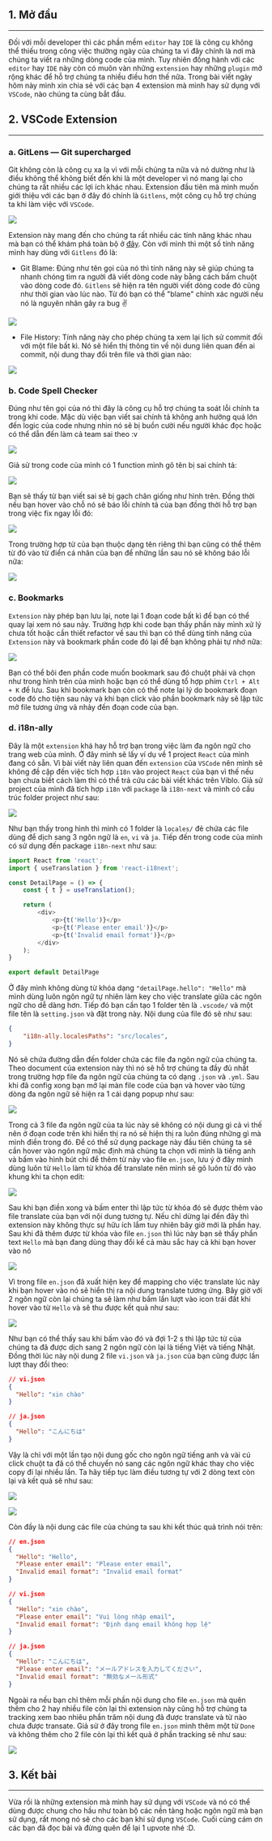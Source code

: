 ## 1. Mở đầu 
<hr>

Đối với mỗi developer thì các phần mềm `editor` hay `IDE` là công cụ không thể thiếu trong công việc thường ngày của chúng ta vì đây chính là nơi mà chúng ta viết ra những dòng code của mình. Tuy nhiên đồng hành với các `editor` hay `IDE` này còn có muôn vàn những `extension` hay những `plugin` mở rộng khác để hỗ trợ chúng ta nhiều điều hơn thế nữa. Trong bài viết ngày hôm này mình xin chia sẻ với các bạn 4 extension mà mình hay sử dụng với `VSCode`, nào chúng ta cùng bắt đầu.

## 2. VSCode Extension
<hr>

### a. GitLens — Git supercharged

Git không còn là công cụ xa lạ vì với mỗi chúng ta nữa và nó dường như là điều không thể không biết đến khi là một developer vì nó mang lại cho chúng ta rất nhiều các lợi ích khác nhau. Extension đầu tiên mà mình muốn giới thiệu với các bạn ở  đây đó chính là `Gitlens`, một công cụ hỗ trợ chúng ta khi làm việc với `VSCode`.

![](https://images.viblo.asia/979be05e-86fd-41e5-b1c6-010807c4c030.png)

Extension này mang đến cho chúng ta rất nhiều các tính năng khác nhau mà bạn có thể khám phá toàn bộ ở [đây](https://marketplace.visualstudio.com/items?itemName=eamodio.gitlens). Còn với mình thì một số tính năng mình hay dùng với `Gitlens` đó là:
- Git Blame: Đúng như tên gọi của nó thì tính năng này sẽ giúp chúng ta nhanh chóng tìm ra người đã viết dòng code này bằng cách bấm chuột vào dòng code đó. `Gitlens` sẽ hiện ra tên người viết dòng code đó cũng như thời gian vào lúc nào. Từ đó bạn có thể "blame" chính xác người nếu nó là nguyên nhân gây ra bug :v: 

![](https://images.viblo.asia/afcdd0ff-6a9c-448d-8988-283e0c6e8bec.gif)

- File History: Tính năng này cho phép chúng ta xem lại lịch sử commit đối với một file bất kì. Nó sẽ hiển thị thông tin về nội dung liên quan đến ai commit, nội dung thay đổi trên file và thời gian nào:

![](https://images.viblo.asia/8b38551e-fe7a-4e79-b791-93570fbfc4dc.gif)

### b. Code Spell Checker

Đúng như tên gọi của nó thì đây là công cụ hỗ trợ chúng ta soát lỗi chính ta trong khi code. Mặc dù việc bạn viết sai chính tả không anh hưởng quá lớn đến logic của code nhưng nhìn nó sẽ bị buồn cười nếu người khác đọc hoặc có thể dẫn đến làm cả team sai theo :v

![](https://images.viblo.asia/3eac7585-e8ee-422f-b1b0-e914cc7f3917.png)

Giả sử trong code của mình có 1 function mình gõ tên bị sai chính tả:

![](https://images.viblo.asia/dd2e91dc-98ee-44ec-966c-3ab2a668b283.png)

Bạn sẽ thấy từ bạn viết sai sẽ bị gạch chân giống như hình trên. Đồng thời nếu bạn hover vào chỗ nó sẽ báo lỗi chính tả của bạn đồng thời hỗ trợ bạn trong việc fix ngay lỗi đó:

![](https://images.viblo.asia/8fac0b75-18e7-471e-928b-d3a5a205f545.gif)

Trong trường hợp từ của bạn thuộc dạng tên riêng thì bạn cũng có thể thêm từ đó vào từ điển cá nhân của bạn để những lần sau nó sẽ không báo lỗi nữa:

![](https://images.viblo.asia/185962da-0ef6-4a80-9a5f-2d04087cab2e.gif)


### c. Bookmarks

`Extension` này phép bạn lưu lại, note lại 1 đoạn code bất kì để bạn có thể quay lại xem nó sau này. Trường hợp khi code bạn thấy phần này mình xử lý chưa tốt hoặc cần thiết refactor về sau thì bạn có thể dùng tính năng của `Extension` này và bookmark phần code đó lại để bạn không phải tự nhớ nữa:

![](https://images.viblo.asia/cfa595b8-25ca-4359-919e-9974cce9bace.gif)

Bạn có thể bôi đen phần code muốn bookmark sau đó chuột phải và chọn như trong hình trên của mình hoặc bạn có thể dùng tổ hợp phím `Ctrl + Alt + K` để lưu. Sau khi bookmark bạn còn có thể note lại lý do bookmark đoạn code đó cho tiện sau này và khi bạn click vào phần bookmark này sẽ lập tức mở file tương ứng vả nhảy đến đoạn code của bạn.

### d. i18n-ally

Đây là một `extension` khá hay hỗ trợ bạn trong việc làm đa ngôn ngữ cho trang web của mình. Ở đây mình sẽ lấy ví dụ về 1 project `React` của mình đang có sẵn. Vì bài viết này liên quan đến `extension` của `VSCode` nên mình sẽ không đề cập đến việc tích hợp `i18n` vào project `React` của bạn vì thế nếu bạn chưa biết cách làm thì có thể trả cứu các bài viết khác trên Viblo. Giả sử project của mình đã tích hợp `i18n` với `package` là `i18n-next` và mình có cấu trúc folder project như sau:

![](https://images.viblo.asia/a49c14ac-9022-4f1f-94cb-34487335f9c3.png)

Như bạn thấy trong hình thì mình có 1 folder là `locales/` đẻ chứa các file dùng để dịch sang 3 ngôn ngữ là `en`, `vi` và `ja`. Tiếp đến trong code của mình có sử dụng đến package `i18n-next` như sau:

```js
import React from 'react';
import { useTranslation } from 'react-i18next';

const DetailPage = () => {
    const { t } = useTranslation();

    return (
        <div>
            <p>{t('Hello')}</p>
            <p>{t('Please enter email')}</p>
            <p>{t('Invalid email format')}</p>
        </div>
    );
}

export default DetailPage
```

Ở đây mình không dùng từ khóa dạng `"detailPage.hello": "Hello"` mà mình dùng luôn ngôn ngữ tự nhiên làm key cho việc translate giữa các ngôn ngữ cho dễ dàng hơn. Tiếp đó bạn cần tạo 1 folder tên là `.vscode/` và một file tên là `setting.json` và đặt trong này. Nội dung của file đó sẽ như sau:
```json
{
    "i18n-ally.localesPaths": "src/locales",
}
```
Nó sẽ chứa đường dẫn đến folder chứa các file đa ngôn ngữ của chúng ta. Theo document của extension này thì nó sẽ hỗ trợ chúng ta đầy đủ nhất trong trường hợp file đa ngôn ngữ của chúng ta có dạng `.json` và `.yml`.  Sau khi đã config xong bạn mở lại màn file code của bạn và hover vào từng dòng đa ngôn ngữ sẽ hiện ra 1 cái dạng popup như sau:

![](https://images.viblo.asia/6a6cbc07-c671-4037-a747-f08bbb535f27.gif)

Trong cả 3 file đa ngôn ngữ của ta lúc này sẽ không có nội dung gì cả vì thế nên ở đoạn code trên khi hiển thị ra nó sẽ hiện thị ra luôn đúng những gì mà mình điền trong đó. Để có thể sử dụng package này đầu tiên chúng ta sẽ cần hover vào ngôn ngữ mặc định mà chúng ta chọn với mình là tiếng anh và bấm vào hình bút chì để thêm từ này vào file `en.json`, lưu ý ở đây mình dùng luôn từ `Hello` làm từ khóa để translate nên mình sẽ gõ luôn từ đó vào khung khi ta chọn edit:

![](https://images.viblo.asia/7c8c9a86-80fb-4ca5-870f-d2a9e3882c55.gif)

Sau khi bạn điền xong và bấm enter thì lập tức từ khóa đó sẽ được thêm vào file translate của bạn với nội dung tương tự. Nếu chỉ dừng lại đến đây thì extension này không thực sự hữu ích lắm tuy nhiên bây giờ mới là phần hay. Sau khi đã thêm được từ khóa vào file `en.json` thì lúc này bạn sẽ thấy phần text `Hello` mà bạn đang dùng thay đổi kể cả màu sắc hay cả khi bạn hover vào nó

![](https://images.viblo.asia/85cb0249-3e66-4865-b5f3-7d6fee6dd768.gif)

Vì trong file `en.json` đã xuất hiện key để mapping cho việc translate lúc này khi bạn hover vào nó sẽ hiển thị ra nội dung translate tương ứng. Bây giờ với 2 ngôn ngữ còn lại chúng ta sẽ làm như bấm lần lượt vào icon trái đất khi hover vào từ  `Hello` và sẽ thu được kết quả như sau:

![](https://images.viblo.asia/87c9e718-68b0-4edc-9145-ad4031e86454.gif)

Như bạn có thể thấy sau khi bấm vào đó và đợi 1-2 s thì lập tức từ của chúng ta đã được dịch sang 2 ngôn ngữ còn lại là tiếng Việt và tiếng Nhật. Đồng thời lúc này nội dung 2 file `vi.json` và `ja.json` của bạn cũng được lần lượt thay đổi theo:

```json
// vi.json
{
  "Hello": "xin chào"
}

// ja.json
{
  "Hello": "こんにちは"
}
```

Vậy là chỉ với một lần tạo nội dung gốc cho ngôn ngữ tiếng anh và vài cú click chuột ta đã có thể chuyển nó sang các ngôn ngữ khác thay cho việc copy đi lại nhiều lần. Ta hãy tiếp tục làm điều tương tự với 2 dòng text còn lại và kết quả sẽ như  sau:

![](https://images.viblo.asia/25c1a62d-3f4e-41d2-b051-aadb1c03e698.gif)

![](https://images.viblo.asia/df8ec14a-5fcd-473a-83f6-dd01f775967e.gif)

Còn đầy là nội dung các file của chúng ta sau khi kết thúc quả trình nói trên:

```json
// en.json
{
  "Hello": "Hello",
  "Please enter email": "Please enter email",
  "Invalid email format": "Invalid email format"
}

// vi.json
{
  "Hello": "xin chào",
  "Please enter email": "Vui lòng nhập email",
  "Invalid email format": "Định dạng email không hợp lệ"
}

// ja.json
{
  "Hello": "こんにちは",
  "Please enter email": "メールアドレスを入力してください",
  "Invalid email format": "無効なメール形式"
}
```

Ngoài ra nếu bạn chỉ thêm mỗi phần nội dung cho file `en.json` mà quên thêm cho 2 hay nhiều file còn lại thì extension này cũng hỗ trợ chúng ta tracking xem bao nhiêu phần trăm nội dung đã được translate và từ nào chưa được transate. Giả sử ở đây trong file `en.json` mình thêm một từ `Done` và không thêm cho 2 file còn lại thì kết quả ở phần tracking sẽ như sau:

![](https://images.viblo.asia/1a8bd4ed-c4f9-4bdc-8143-0a266bee831d.png)


## 3. Kết bài
<hr>

Vừa rồi là những extension mà mình hay sử dụng với `VSCode` và nó có thể dùng được chung cho hầu như toàn bộ các nền tảng hoặc ngôn ngữ mà bạn sử dụng, rất mong nó sẽ cho các bạn khi sử dụng `VSCode`. Cuối cùng cám ơn các bạn đã đọc bài và đừng quên để lại 1 upvote nhé :D.